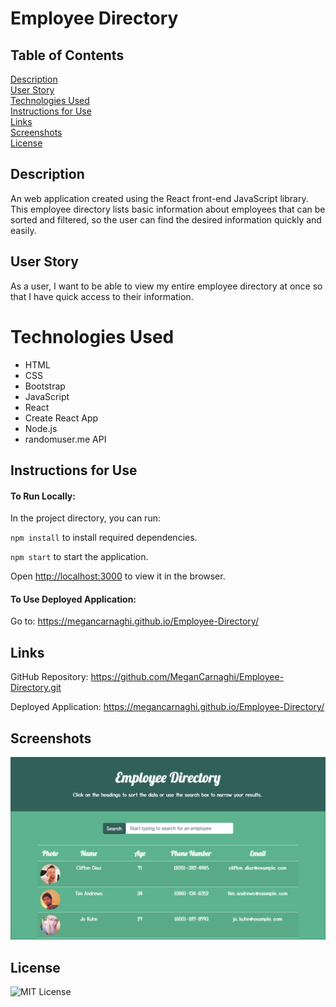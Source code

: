 # Employee Directory

## Table of Contents

[Description](#description)  
[User Story](#user-story)  
[Technologies Used](#technologies-used)  
[Instructions for Use](#instructions-for-use)  
[Links](#links)  
[Screenshots](#screenshots)  
[License](#license)

## Description

An web application created using the React front-end JavaScript library. This employee directory lists basic information about employees that can be sorted and filtered, so the user can find the desired information quickly and easily. 

## User Story

As a user, I want to be able to view my entire employee directory at once so that I have quick access to their information.

# Technologies Used

- HTML
- CSS
- Bootstrap
- JavaScript
- React
- Create React App
- Node.js
- randomuser.me API

## Instructions for Use

#### To Run Locally:

In the project directory, you can run:

`npm install` to install required dependencies.  

`npm start` to start the application.  

Open [http://localhost:3000](http://localhost:3000) to view it in the browser.

#### To Use Deployed Application:

Go to: https://megancarnaghi.github.io/Employee-Directory/

## Links

GitHub Repository: https://github.com/MeganCarnaghi/Employee-Directory.git

Deployed Application: https://megancarnaghi.github.io/Employee-Directory/

## Screenshots

![screenshot](public/Images/Screenshot.png)

## License

![MIT License](https://img.shields.io/badge/License-MIT-green)
